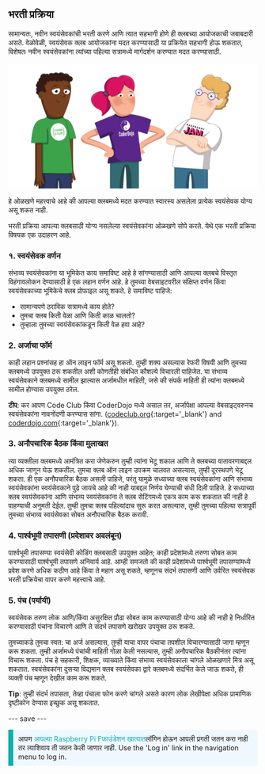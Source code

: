 ## भरती प्रक्रिया

सामान्यतः, नवीन स्वयंसेवकांची भरती करणे आणि त्यात सहभागी होणे ही क्लबच्या आयोजकाची जबाबदारी असते. वेळोवेळी, स्वयंसेवक क्लब आयोजकांना मदत करण्यासाठी या प्रक्रियेत सहभागी होऊ शकतात, विशेषतः नवीन स्वयंसेवकांना त्यांच्या पहिल्या सत्रामध्ये मार्गदर्शन करण्यात मदत करण्यासाठी.

![तीन स्वयंसेवक आहेत.](images/2-RPF-Volunteers.png)

हे ओळखणे महत्त्वाचे आहे की आपल्या क्लबमध्ये मदत करण्यात स्वारस्य असलेला प्रत्येक स्वयंसेवक योग्य असू शकत नाही.

भरती प्रक्रिया आपल्या क्लबसाठी योग्य नसलेल्या स्वयंसेवकांना ओळखणे सोपे करते. येथे एक भरती प्रक्रिया विषयक एक उदाहरण आहे.

### १. स्वयंसेवक वर्णन


संभाव्य स्वयंसेवकांना या भूमिकेत काय समाविष्ट आहे हे सांगण्यासाठी आणि आपल्या क्लबचे विस्तृत विहंगावलोकन देण्यासाठी हे एक लहान वर्णन आहे. हे तुमच्या वेबसाइटवरील संक्षिप्त वर्णन किंवा स्वयंसेवकाच्या भूमिकेचे क्लब प्रोफाइल असू शकते. हे समाविष्ट पाहिजे:

* सामान्यपणे ठराविक सत्रामध्ये काय होते?
* तुमचा क्लब किती वेळा आणि किती काळ चालतो?
* तुम्हाला तुमच्या स्वयंसेवकांकडून किती वेळ हवा आहे?

### 2. अर्जाचा फॉर्म

काही लहान प्रश्नांसह हा ऑन लाइन फॉर्म असू शकतो. तुम्ही शक्य असल्यास रेफरी विषयी आणि तुमच्या क्लबमध्ये उपयुक्त ठरू शकतील अशी कोणतीही संबंधित कौशल्ये विचारली पाहिजेत. या संभाव्य स्वयंसेवकाने क्लबमध्ये सामील झाल्यास अर्जामधील माहिती, जसे की संपर्क माहिती ही त्यांना क्लबमध्ये सामील होण्यास उपयुक्त ठरेल.

**टीप**: कर आपण Code Club किंवा CoderDojo मध्ये असाल तर, अर्जापेक्षा आपल्या वेबसाइट्वरुनच स्वयंसेवकांना नावनोंदणी करण्यास सांगा. ([codeclub.org](https://codeclub.org){:target='_blank'} and [coderdojo.com](https://coderdojo.com){:target='_blank'}).

### 3. अनौपचारिक बैठक किंवा मुलाखत

त्या व्यक्तीला क्लबमध्ये आमंत्रित करा जेणेकरुन तुम्ही त्यांना भेटू शकाल आणि ते क्लबच्या वातावरणाबद्दल अधिक जाणून घेऊ शकतील. तुमचा क्लब ऑन लाइन उपक्रम चालवत असल्यास, तुम्ही दूरस्थपणे भेटू शकता. ही एक अनौपचारिक बैठक असली पाहिजे, परंतु यामुळे सध्याच्या क्लब स्वयंसेवकांना आणि संभाव्य स्वयंसेवकांना स्वयंसेवकाने पुढे जायचे आहे की नाही याबद्दल निर्णय घेण्याची संधी दिली पाहिजे. हे सध्याच्या क्लब स्वयंसेवकांना आणि संभाव्य स्वयंसेवकांना ते क्लब सेटिंगमध्ये एकत्र काम करू शकतात की नाही हे पाहण्याची अनुमती देईल. तुम्ही तुमचा क्लब पहिल्यांदाच सुरू करत असल्यास, तुम्ही तुमच्या पहिल्या सत्रापूर्वी तुमच्या संभाव्य स्वयंसेवका सोबत अनौपचारिक बैठक करावी.

### 4. पार्श्वभूमी तपासणी (प्रदेशावर अवलंबून)

पार्श्वभूमी तपासण्या स्वयंसेवी कोडिंग क्लबसाठी उपयुक्त आहेत; काही प्रदेशांमध्ये तरुणा सोबत काम करण्यासाठी पार्श्वभूमी तपासणे अनिवार्य आहे. आम्ही समजतो की काही प्रदेशांमध्ये पार्श्वभूमी तपासण्यांमध्ये प्रवेश करणे अधिक कठीण आहे किंवा ते महाग असू शकते, म्हणूनच संदर्भ तपासणी आणि उर्वरित स्वयंसेवक भरती प्रक्रियेचा वापर करणे महत्त्वाचे आहे.

### 5. पंच (पर्यायी)

स्वयंसेवक तरुण लोक आणि/किंवा असुरक्षित प्रौढा सोबत काम करण्यासाठी योग्य आहे की नाही हे निर्धारित करण्यासाठी पंचांना विचारणे आणि ते संदर्भ तपासणे खरोखर उपयुक्त ठरू शकते.

तुमच्याकडे तुमचा स्वत: चा अर्ज असल्यास, तुम्ही याचा वापर पंचाचा तपशील विचारण्यासाठी जागा म्हणून करू शकता. तुम्ही अर्जामध्ये पंचांची माहिती गोळा केली नसल्यास, तुम्ही अनौपचारिक बैठकीनंतर त्यांना विचारू शकता. पंच हे सहकारी, शिक्षक, व्याख्याते किंवा संभाव्य स्वयंसेवकाला चांगले ओळखणारे मित्र असू शकतात. स्वयंसेवकांना दुसर्‍या विद्यमान क्लब स्वयंसेवका द्वारे क्लबमध्ये संदर्भित केले जाऊ शकते, ही व्यक्ती पंच म्हणून देखील काम करू शकते.

**Tip**: तुम्ही संदर्भ तपासता, तेव्हा पंचाला फोन करणे चांगले असते कारण लोक लेखीपेक्षा अधिक प्रामाणिक दृष्टीकोन देण्यास इच्छुक असू शकतात.

--- save ---

<p style="border-left: solid; border-width:10px; border-color: #0faeb0; background-color: aliceblue; padding: 10px;">
आपण <span style="color: #0faeb0">आपल्या Raspberry Pi Fफाउंडेशन खात्यात</span>लॉगिन होऊन आपली प्रगती जतन करा नाही तर त्याशिवाय ती जतन केली जाणार नाही. Use the 'Log in' link in the navigation menu to log in.
</p>

